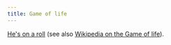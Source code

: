 ```yaml
---
title: Game of life
---
```


[He's on a roll](http://xkcd.com/350/) (see also [Wikipedia on the Game of life](http://en.wikipedia.org/wiki/Conway%27s_Game_of_Life)).
